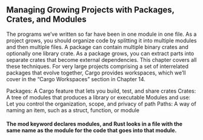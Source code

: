 ## Managing Growing Projects with Packages, Crates, and Modules

The programs we’ve written so far have been in one module in one file. As a project grows, you should organize code by splitting it into multiple modules and then multiple files. A package can contain multiple binary crates and optionally one library crate. As a package grows, you can extract parts into separate crates that become external dependencies. This chapter covers all these techniques. For very large projects comprising a set of interrelated packages that evolve together, Cargo provides workspaces, which we’ll cover in the “Cargo Workspaces” section in Chapter 14.

Packages: A Cargo feature that lets you build, test, and share crates
Crates: A tree of modules that produces a library or executable
Modules and use: Let you control the organization, scope, and privacy of path
Paths: A way of naming an item, such as a struct, function, or module

#### The mod keyword declares modules, and Rust looks in a file with the same name as the module for the code that goes into that module.